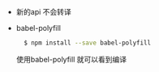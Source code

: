 - 新的api 不会转译
- babel-polyfill
  ```sh
    $ npm install --save babel-polyfill
  ```

  使用babel-polyfill 就可以看到编译

